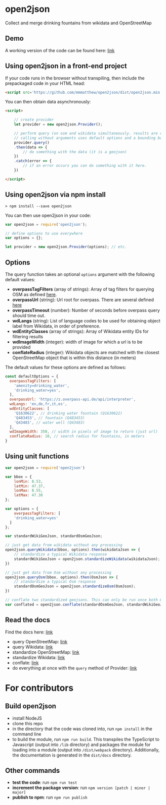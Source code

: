 # open2json
Collect and merge drinking fountains from wikidata and OpenStreetMap

## Demo
A working version of the code can be found here: [link](https://mmmatthew.github.io/open2json/demo)


## Using open2json in a front-end project
If your code runs in the browser without transpiling, then include the prepackaged code in your HTML head:

```html
<script src='https://github.com/mmmatthew/open2json/dist/open2json.min.js'></script>
```

You can then obtain data asynchronously:

```html
<script>

    // create provider
    let provider = new open2json.Provider();

    // perform query (on osm and wikidata simultaneously. results are conflated to gether.)
    // calling without arguments uses default options and a bounding box for Basel, Switzerland
    provider.query()
    .then(data => {
        // do something with the data (it is a geojson)
    })
    .catch(error => {
        // if an error occurs you can do something with it here.
    })

</script>
```

## Using open2json via npm install
```
> npm install --save open2json
```

You can then use open2json in your code:
```js
var open2json = require('open2json');

// define options to use everywhere
var options = {};

let provider = new open2json.Provider(options); // etc.
```
## Options
The query function takes an optional `options` argument with the following default values:
- **overpassTagFilters** (array of strings): Array of tag filters for querying OSM as defined [here](https://wiki.openstreetmap.org/wiki/Overpass_API/Language_Guide#Tag_request_clauses_.28or_.22tag_filters.22.29).
- **overpassUrl** (string): Url root for overpass. There are several defined [here](https://wiki.openstreetmap.org/wiki/Platform_Status)
- **overpassTimeout** (number): Number of seconds before overpass query should time out.
- **wdLangs** (string): List of language codes to be used for obtaining object label from Wikidata, in order of preference.
- **wdEntityClasses** (array of strings): Array of Wikidata entity IDs for filtering results
- **wdImageWidth** (integer): width of image for which a url is to be provided
- **conflateRadius** (integer): Wikidata objects are matched with the closest OpenStreetMap object that is within this distance (in meters)

The default values for these options are defined as follows:
```js
const defaultOptions = {   
  overpassTagFilters: [
    'amenity=drinking_water',
    'drinking_water=yes',
  ],
  overpassUrl: 'https://z.overpass-api.de/api/interpreter',
  wdLangs: 'en,de,fr,it,es',
  wdEntityClasses: [
    'Q1630622', // drinking water fountain (Q1630622)
    'Q483453', // fountain (Q483453)
    'Q43483', // water well (Q43483)
  ],
  wdImageWidth: 350, // width in pixels of image to return (just url)
  conflateRadius: 10, // search radius for fountains, in meters
}
``` 

## Using unit functions
```js
var open2json = require('open2json')

var bbox = {
    lonMin: 8.53,
    latMin: 47.37,
    lonMax: 8.55,
    latMax: 47.38
};

var options = {
    overpassTagFilters: [
    'drinking_water=yes'
  ]
};

var standardWikiGeoJson, standardOsmGeoJson;

// just get data from wikidata without any processing
open2json.queryWikidata(bbox, options).then(wikidataJson => {
    // standardize a typical Wikidata response
    standardWikiGeoJson = open2json.standardizeWikidata(wikidataJson);
})

// just get data from Osm without any processing
open2json.queryOsm(bbox, options).then(OsmJson => {
    // standardize a typical Osm response
    standardOsmGeoJson = open2json.standardizeOsm(OsmJson);
})

// conflate two standardized geojsons. This can only be run once both GeoJsons have been loaded
var conflated = open2json.conflate(standardOsmGeoJson, standardWikiGeoJson);

```

## Read the docs
Find the docs here: [link](https://mmmatthew.github.io/open2json/docs)

- query OpenStreetMap: [link](https://mmmatthew.github.io/open2json/docs/globals.html#queryosm)
- query Wikidata: [link](https://mmmatthew.github.io/open2json/docs/globals.html#querywikidata)
- standardize OpenStreetMap: [link](https://mmmatthew.github.io/open2json/docs/globals.html#standardizeosm)
- standardize Wikidata: [link](https://mmmatthew.github.io/open2json/docs/globals.html#standardizewikidata)
- conflate: [link](https://mmmatthew.github.io/open2json/docs/globals.html#conflate)
- do everything at once with the `query` method of Provider: [link](https://mmmatthew.github.io/open2json/docs/classes/provider.html)

# For contributors

## Build open2json
- install NodeJS
- clone this repo
- in the directory that the code was cloned into, run `npm install` in the command line
- to build the module, run `npm run build`. This transpiles the TypeScript to Javascript (output into `/lib` directory) and packages the module for loading into a module (output into `/dist/webpack` directory). Additionally, the documentation is generated in the `dist/docs` directory.

## Other commands
- **test the code**: run `npm run test`
- **increment the package version**: run `npm version [patch | minor | major]`
- **publish to npm**: run `npm run publish`
